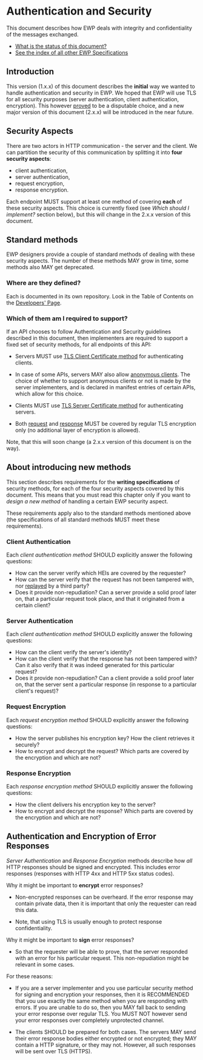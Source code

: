 Authentication and Security
===========================

This document describes how EWP deals with integrity and confidentiality of the
messages exchanged.

* [What is the status of this document?][statuses]
* [See the index of all other EWP Specifications][develhub]


Introduction
------------

This version (1.x.x) of this document describes the **initial** way we wanted
to handle authentication and security in EWP. We hoped that EWP will use TLS
for all security purposes (server authentication, client authentication,
encryption). This however
[proved](https://github.com/erasmus-without-paper/ewp-specs-architecture/issues/17)
to be a disputable choice, and a new major version of this document (2.x.x)
will be introduced in the near future.


Security Aspects
----------------

There are two actors in HTTP communication - the server and the client. We can
partition the security of this communication by splitting it into **four
security aspects**:

 * client authentication,
 * server authentication,
 * request encryption,
 * response encryption.

Each endpoint MUST support at least one method of covering **each** of
these security aspects. This choice is currently fixed (see *Which should I
implement?* section below), but this will change in the 2.x.x version of this
document.


<a name="standard-methods"></a>

Standard methods
----------------

EWP designers provide a couple of standard methods of dealing with these
security aspects. The number of these methods MAY grow in time, some methods
also MAY get deprecated.


### Where are they defined?

Each is documented in its own repository. Look in the Table of Contents on the
[Developers' Page][develhub].


### Which of them am I required to support?

If an API chooses to follow Authentication and Security guidelines described in
this document, then implementers are required to support a fixed set of security
methods, for all endpoints of this API:

 * Servers MUST use [TLS Client Certificate method][cliauth-tlscert] for
   authenticating clients.

 * In case of some APIs, servers MAY also allow [anonymous
   clients][cliauth-none]. The choice of whether to support anonymous clients
   or not is made by the server implementers, and is declared in manifest
   entries of certain APIs, which allow for this choice.

 * Clients MUST use [TLS Server Certificate method][srvauth-tlscert] for
   authenticating servers.

 * Both [request][reqencr-tls] and [response][resencr-tls] MUST be covered by
   regular TLS encryption only (no additional layer of encryption is allowed).

Note, that this will soon change (a 2.x.x version of this document is on the
way).


<a name="rules"></a>

About introducing new methods
-----------------------------

This section describes requirements for the **writing specifications** of
security methods, for each of the four security aspects covered by this
document. This means that you must read this chapter only if you want to
*design a new method* of handling a certain EWP security aspect.

These requirements apply also to the standard methods mentioned above (the
specifications of all standard methods MUST meet these requirements).


### Client Authentication

Each *client authentication method* SHOULD explicitly answer the following
questions:

 * How can the server verify which HEIs are covered by the requester?
 * How can the server verify that the request has not been tampered with, nor
   [replayed](https://en.wikipedia.org/wiki/Replay_attack) by a third party?
 * Does it provide non-repudiation? Can a server provide a solid proof later
   on, that a particular request took place, and that it originated from a
   certain client?


### Server Authentication

Each *client authentication method* SHOULD explicitly answer the following
questions:

 * How can the client verify the server's identity?
 * How can the client verify that the response has not been tampered with? Can
   it also verify that it was indeed generated for this particular request?
 * Does it provide non-repudiation? Can a client provide a solid proof later
   on, that the server sent a particular response (in response to a particular
   client's request)?


### Request Encryption

Each *request encryption method* SHOULD explicitly answer the following
questions:

 * How the server publishes his encryption key? How the client retrieves it
   securely?
 * How to encrypt and decrypt the request? Which parts are covered by the
   encryption and which are not?


### Response Encryption

Each *response encryption method* SHOULD explicitly answer the following
questions:

 * How the client delivers his encryption key to the server?
 * How to encrypt and decrypt the response? Which parts are covered by the
   encryption and which are not?


<a name="error-signing"></a>

Authentication and Encryption of Error Responses
------------------------------------------------

*Server Authentication* and *Response Encryption* methods describe how *all*
HTTP responses should be signed and encrypted. This includes error responses
(responses with HTTP 4xx and HTTP 5xx status codes).

Why it might be important to **encrypt** error responses?

 * Non-encrypted responses can be overheard. If the error response may contain
   private data, then it is important that only the requester can read this
   data.

 * Note, that using TLS is usually enough to protect response confidentiality.

Why it might be important to **sign** error responses?

 * So that the requester will be able to prove, that the server responded with
   an error for his particular request. This non-repudiation might be relevant
   in some cases.

For these reasons:

 * If you are a server implementer and you use particular security method for
   signing and encryption your responses, then it is RECOMMENDED that you use
   exactly the same method when you are responding with errors. If you are
   unable to do so, then you MAY fall back to sending your error response over
   regular TLS. You MUST NOT however send your error responses over completely
   unprotected channel.

 * The clients SHOULD be prepared for both cases. The servers MAY send their
   error response bodies either encrypted or not encrypted; they MAY contain
   a HTTP signature, or they may not. However, all such responses will be sent
   over TLS (HTTPS).


[discovery-api]: https://github.com/erasmus-without-paper/ewp-specs-api-discovery
[develhub]: http://developers.erasmuswithoutpaper.eu/
[statuses]: https://github.com/erasmus-without-paper/ewp-specs-management/blob/stable-v1/README.md#statuses
[registry]: https://registry.erasmuswithoutpaper.eu/
[registry-api]: https://github.com/erasmus-without-paper/ewp-specs-api-registry
[echo-api]: https://github.com/erasmus-without-paper/ewp-specs-api-echo
[dev-catalogue-xml]: https://dev-registry.erasmuswithoutpaper.eu/catalogue-v1.xml
[favoritism]: https://github.com/erasmus-without-paper/ewp-specs-management#server-favoritism
[ref-integrity-wiki]: https://en.wikipedia.org/wiki/Referential_integrity
[latin]: https://en.wikipedia.org/wiki/Basic_Latin_(Unicode_block)
[master-slave]: https://en.wikipedia.org/wiki/Master/slave_(technology)
[cliauth-none]: https://github.com/erasmus-without-paper/ewp-specs-sec-cliauth-none
[cliauth-tlscert]: https://github.com/erasmus-without-paper/ewp-specs-sec-cliauth-tlscert
[cliauth-httpsig]: https://github.com/erasmus-without-paper/ewp-specs-sec-cliauth-httpsig
[srvauth-tlscert]: https://github.com/erasmus-without-paper/ewp-specs-sec-srvauth-tlscert
[srvauth-httpsig]: https://github.com/erasmus-without-paper/ewp-specs-sec-srvauth-httpsig
[reqencr-tls]: https://github.com/erasmus-without-paper/ewp-specs-sec-reqencr-tls
[resencr-tls]: https://github.com/erasmus-without-paper/ewp-specs-sec-resencr-tls
